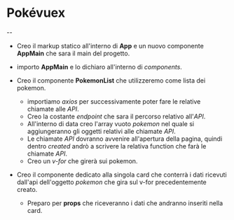 # Pokévuex

--

- Creo il markup statico all'interno di **App** e un nuovo componente **AppMain** che sara il main del progetto.

- importo **AppMain** e lo dichiaro all'interno di _components_.
- Creo il componente **PokemonList** che utilizzeremo come lista dei pokemon.
  - importiamo _axios_ per successivamente poter fare le relative chiamate alle _API_.
  - Creo la costante _endpoint_ che sara il percorso relativo all'_API_.
  - All'interno di data creo l'array vuoto _pokemon_ nel quale si aggiungeranno gli oggetti relativi alle chiamate _API_.
  - Le chiamate _API_ dovranno avvenire all'apertura della pagina, quindi dentro _created_ andrò a scrivere la relativa function che farà le chiamate _API_.
  - Creo un _v-for_ che girerà sui pokemon.
- Creo il componente dedicato alla singola card che conterrà i dati ricevuti dall'api dell'oggetto _pokemon_ che gira sul v-for precedentemente creato.
  - Preparo per **props** che riceveranno i dati che andranno inseriti nella card.
